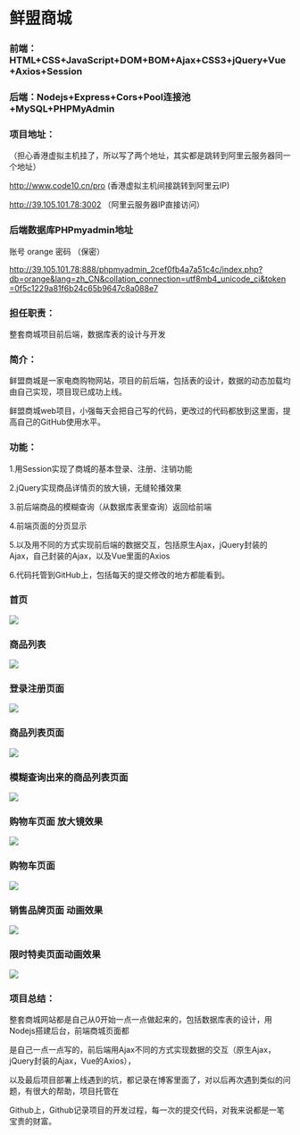 # 鲜盟商城
###  前端：HTML+CSS+JavaScript+DOM+BOM+Ajax+CSS3+jQuery+Vue+Axios+Session

### 后端：Nodejs+Express+Cors+Pool连接池+MySQL+PHPMyAdmin

### 项目地址：

（担心香港虚拟主机挂了，所以写了两个地址，其实都是跳转到阿里云服务器同一个地址）

http://www.code10.cn/pro   (香港虚拟主机间接跳转到阿里云IP)

http://39.105.101.78:3002 （阿里云服务器IP直接访问）

### 后端数据库PHPmyadmin地址 

账号 orange  密码 （保密）


http://39.105.101.78:888/phpmyadmin_2cef0fb4a7a51c4c/index.php?db=orange&lang=zh_CN&collation_connection=utf8mb4_unicode_ci&token=0f5c1229a81f6b24c65b9647c8a088e7

### 担任职责：

整套商城项目前后端，数据库表的设计与开发

### 简介：

鲜盟商城是一家电商购物网站，项目的前后端，包括表的设计，数据的动态加载均由自己实现，项目现已成功上线。

鲜盟商城web项目，小强每天会把自己写的代码，更改过的代码都放到这里面，提高自己的GitHub使用水平。

### 功能：

1.用Session实现了商城的基本登录、注册、注销功能

2.jQuery实现商品详情页的放大镜，无缝轮播效果

3.前后端商品的模糊查询（从数据库表里查询）返回给前端

4.前端页面的分页显示

5.以及用不同的方式实现前后端的数据交互，包括原生Ajax，jQuery封装的Ajax，自己封装的Ajax，以及Vue里面的Axios

6.代码托管到GitHub上，包括每天的提交修改的地方都能看到。

### 首页
![](http://39.105.101.78:3002/Git-Pic/1.png) 
### 商品列表
![](http://39.105.101.78:3002/Git-Pic/2.png) 
### 登录注册页面
![](http://39.105.101.78:3002/Git-Pic/3.png) 
### 商品列表页面
![](http://39.105.101.78:3002/Git-Pic/4.png) 
### 模糊查询出来的商品列表页面
![](http://39.105.101.78:3002/Git-Pic/5.png) 
### 购物车页面 放大镜效果
![](http://39.105.101.78:3002/Git-Pic/6.png) 
### 购物车页面
![](http://39.105.101.78:3002/Git-Pic/7.png) 
### 销售品牌页面 动画效果
![](http://39.105.101.78:3002/Git-Pic/8.png) 
### 限时特卖页面动画效果
![](http://39.105.101.78:3002/Git-Pic/9.png) 
### 项目总结：

整套商城网站都是自己从0开始一点一点做起来的，包括数据库表的设计，用Nodejs搭建后台，前端商城页面都

是自己一点一点写的，前后端用Ajax不同的方式实现数据的交互（原生Ajax，jQuery封装的Ajax，Vue的Axios），

以及最后项目部署上线遇到的坑，都记录在博客里面了，对以后再次遇到类似的问题，有很大的帮助，项目托管在

Github上，Github记录项目的开发过程，每一次的提交代码，对我来说都是一笔宝贵的财富。
